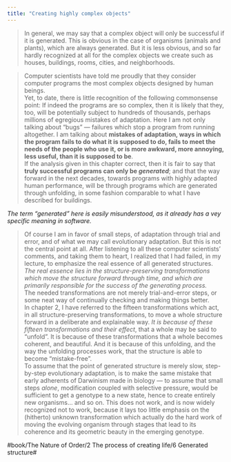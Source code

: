 ```yaml
---
title: "Creating highly complex objects"
---
```


> In general, we may say that a complex object will only be successful if it is generated. This is obvious in the case of organisms (animals and plants), which are always generated. But it is less obvious, and so far hardly recognized at all for the complex objects we create such as houses, buildings, rooms, cities, and neighborhoods.  

> Computer scientists have told me proudly that they consider computer programs the most complex objects designed by human beings.  
> Yet, to date, there is little recognition of the following commonsense point: If indeed the programs are so complex, then it is likely that they, too, will be potentially subject to hundreds of thousands, perhaps millions of egregious mistakes of adaptation. Here I am not only talking about “bugs” — failures which stop a program from running altogether. I am talking about **mistakes of adaptation, ways in which the program fails to do what it is supposed to do, fails to meet the needs of the people who use it, or is more awkward, more annoying, less useful, than it is supposed to be**.  
> If the analysis given in this chapter correct, then it is fair to say that **truly successful programs can only be *generated***; and that the way forward in the next decades, towards programs with highly adapted human performance, will be through programs which are generated through unfolding, in some fashion comparable to what I have described for buildings.  

*The term “generated” here is easily misunderstood, as it already has a vey specific meaning in software.*

> Of course I am in favor of small steps, of adaptation through trial and error, and of what we may call evolutionary adaptation. But this is not the central point at all. After listening to all these computer scientists’ comments, and taking them to heart, I realized that I had failed, in my lecture, to emphasize the real essence of all generated structures. *The real essence lies in the structure-preserving transformations which move the structure forward through time, and which are primarily responsible for the success of the generating process.*  
> The needed transformations are not merely trial-and-error steps, or some neat way of continually checking and making things better.  
> In chapter 2, I have referred to the fifteen transformations which act, in all structure-preserving transformations, to move a whole structure forward in a deliberate and explainable way. *It is because of these fifteen transformations and their effect*, that a whole may be said to “unfold”. It is because of these transformations that a whole becomes coherent, and beautiful. And it is because of this unfolding, and the way the unfolding processes work, that the structure is able to become “mistake-free”.  
> To assume that the point of generated structure is merely slow, step-by-step evolutionary adaptation, is to make the same mistake that early adherents of Darwinism made in biology — to assume that small steps *alone*, modification coupled with selective pressure, would be sufficient to get a genotype to a new state, hence to create entirely new organisms… and so on. This does not work, and is now widely recognized not to work, because it lays too little emphasis on the (hitherto) unknown transformation which actually do the hard work of moving the evolving organism through stages that lead to its coherence and its geometric beauty in the emerging genotype.  

#book/The Nature of Order/2 The process of creating life/6 Generated structure#